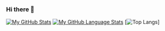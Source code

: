 ### Hi there 👋

<!--
**VicRenRen/VicRenRen** is a ✨ _special_ ✨ repository because its `README.md` (this file) appears on your GitHub profile.

Here are some ideas to get you started:

- 🔭 I’m currently working on ...
- 🌱 I’m currently learning ...
- 👯 I’m looking to collaborate on ...
- 🤔 I’m looking for help with ...
- 💬 Ask me about ...
- 📫 How to reach me: ...
- 😄 Pronouns: ...
- ⚡ Fun fact: ...
-->
[![My GitHub Stats](https://github-readme-stats.vercel.app/api/?username=VicRenRen&count_private=true&theme=tokyonight&showicons=true)]()
[![My GitHub Language Stats](https://github-readme-stats.vercel.app/api/top-langs/?username=VicRenRen&langs_count=5&theme=tokyonight)]()
[![Top Langs](https://github-readme-stats.vercel.app/api/top-langs/?username=VicRenRen&layout=compact)]
